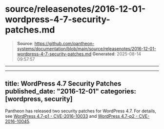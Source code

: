 # source/releasenotes/2016-12-01-wordpress-4-7-security-patches.md

> **Source**: https://github.com/pantheon-systems/documentation/blob/main/source/releasenotes/2016-12-01-wordpress-4-7-security-patches.md
> **Generated**: 2025-08-14 09:57:57

---

---
title: WordPress 4.7 Security Patches
published_date: "2016-12-01"
categories: [wordpress, security]
---
Pantheon has released two security patches for WordPress 4.7. For details, see [WordPress 4.7-p1 - CVE-2016-10033](https://status.pantheon.io/incidents/46rscpq4jk4j) and [WordPress 4.7-p2 - CVE-2016-10045](https://status.pantheon.io/incidents/hbxq7ht52jm0).
